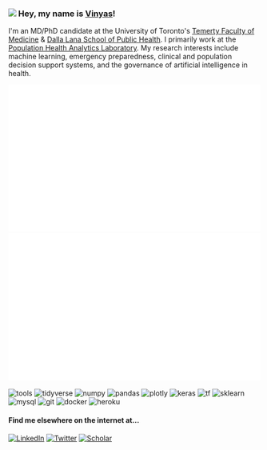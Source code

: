 ### <img src="https://media.giphy.com/media/hvRJCLFzcasrR4ia7z/giphy.gif" width="30px"> Hey, my name is [Vinyas](https://vinyasharish95.github.io/)! 

I'm an MD/PhD candidate at the University of Toronto's [Temerty Faculty of Medicine](https://temertymedicine.utoronto.ca/) & [Dalla Lana School of Public Health](https://www.dlsph.utoronto.ca/). I primarily work at the [Population Health Analytics Laboratory](https://github.com/PopHealthAnalytics). My research interests include machine learning, emergency preparedness, clinical and population decision support systems, and the governance of artificial intelligence in health. 

![overview](https://raw.githubusercontent.com/vinyasHarish95/github-stats/master/generated/overview.svg#gh-dark-mode-only)
![languages](https://raw.githubusercontent.com/vinyasHarish95/github-stats/master/generated/languages.svg#gh-dark-mode-only)

![tools](https://img.shields.io/static/v1?label=&message=tools&color=555&style=flat-square)
![tidyverse](https://img.shields.io/static/v1?logo=r&label=&message=tidyverse&color=111&logoColor=AAA&style=flat-square)
![numpy](https://img.shields.io/static/v1?logo=numpy&label=&message=numpy&color=111&logoColor=AAA&style=flat-square)
![pandas](https://img.shields.io/static/v1?logo=pandas&label=&message=pandas&color=111&logoColor=AAA&style=flat-square)
![plotly](https://img.shields.io/static/v1?logo=plotly&label=&message=plotly&color=111&logoColor=AAA&style=flat-square)
![keras](https://img.shields.io/static/v1?logo=keras&label=&message=keras&color=111&logoColor=AAA&style=flat-square)
![tf](https://img.shields.io/static/v1?logo=tensorflow&label=&message=tensorflow&color=111&logoColor=AAA&style=flat-square)
![sklearn](https://img.shields.io/static/v1?logo=scikitlearn&label=&message=sklearn&color=111&logoColor=AAA&style=flat-square)
![mysql](https://img.shields.io/static/v1?logo=mysql&label=&message=mysql&color=111&logoColor=AAA&style=flat-square)
![git](https://img.shields.io/static/v1?logo=git&label=&message=git&color=111&logoColor=AAA&style=flat-square)
![docker](https://img.shields.io/static/v1?logo=docker&label=&message=docker&color=111&logoColor=AAA&style=flat-square)
![heroku](https://img.shields.io/static/v1?logo=heroku&label=&message=heroku&color=111&logoColor=AAA&style=flat-square)

#### Find me elsewhere on the internet at...

[![LinkedIn](https://img.shields.io/badge/LinkedIn-blue?style=flat&logo=Linkedin&logoColor=white&link=https://www.linkedin.com/in/vinyash/)](https://www.linkedin.com/in/vinyash/) 
[![Twitter](https://img.shields.io/badge/Twitter-1DA1F2?style=flat&logo=Twitter&logoColor=white&link=https://twitter.com/vinyasharish)](https://twitter.com/vinyasharish)
[![Scholar](https://img.shields.io/badge/Google_Scholar-blue?style=flat&logo=google-scholar&logoColor=white&link=https://scholar.google.ca/citations?hl=en&user=D0hZURYAAAAJ)](https://scholar.google.ca/citations?hl=en&user=D0hZURYAAAAJ) 

